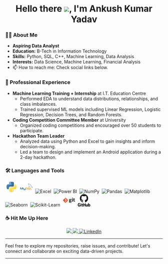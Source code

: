 <h1 align="center"> Hello there <img src="https://media.giphy.com/media/hvRJCLFzcasrR4ia7z/giphy.gif" width="30px"/>, I'm Ankush Kumar Yadav</h1>

### 👨‍💻 About Me 
- **Aspiring Data Analyst**
- **Education:** B-Tech in Information Technology
- **Skills:** Python, SQL, C++, Machine Learning, Data Analysis
- **Interests:** Data Science, Machine Learning, Financial Analysis
- 📫 How to reach me: Check social links below.

### 💼 Professional Experience
- **Machine Learning Training + Internship** at I.T. Education Centre
  - Performed EDA to understand data distributions, relationships, and class imbalances.
  - Trained supervised ML models including Linear Regression, Logistic Regression, Decision Trees, and Random Forests.
- **Coding Competition Committee Member** at University
  - Organized coding competitions and encouraged over 50 students to participate.
- **Hackathon Team Leader**
  - Analyzed data using Python and Excel to gain insights and inform decision-making.
  - Led a team to design and implement an Android application during a 2-day hackathon.

### 🛠️ Languages and Tools 
<div>
  <img src="https://github.com/devicons/devicon/blob/master/icons/python/python-original.svg" title="Python" alt="Python" width="40" height="40"/>&nbsp;
  <img src="https://github.com/devicons/devicon/blob/master/icons/mysql/mysql-original-wordmark.svg" title="MySQL" alt="MySQL" width="40" height="40"/>&nbsp;
  <img src="https://img.icons8.com/color/48/000000/ms-excel.png" title="Excel" alt="Excel" width="40" height="40"/>&nbsp;
  <img src="https://img.icons8.com/color/48/000000/power-bi.png" title="Power BI" alt="Power BI" width="40" height="40"/>&nbsp;
  <img src="https://seeklogo.com/images/N/numpy-logo-479C24EC79-seeklogo.com.png" title="NumPy" alt="NumPy" width="40" height="40"/>&nbsp;
  <img src="https://upload.wikimedia.org/wikipedia/commons/e/ed/Pandas_logo.svg" title="Pandas" alt="Pandas" width="40" height="40"/>&nbsp;
  <img src="https://upload.wikimedia.org/wikipedia/commons/0/01/Created_with_Matplotlib-logo.svg" title="Matplotlib" alt="Matplotlib" width="40" height="40"/>&nbsp;
  <img src="https://seaborn.pydata.org/_static/logo-wide-lightbg.svg" title="Seaborn" alt="Seaborn" width="40" height="40"/>&nbsp;
  <img src="https://scikit-learn.org/stable/_static/scikit-learn-logo-small.png" title="Scikit-Learn" alt="Scikit-Learn" width="40" height="40"/>&nbsp;
  <img src="https://github.com/devicons/devicon/blob/master/icons/git/git-original-wordmark.svg" title="Git" alt="Git" width="40" height="40"/>&nbsp;
  <img src="https://github.com/devicons/devicon/blob/master/icons/github/github-original-wordmark.svg" title="GitHub" alt="GitHub" width="40" height="40"/>&nbsp;
</div>  

### ☕ Hit Me Up Here
<p align="center">
	<a href="https://github.com/ankushky01" alt="Github" title="github">
       <img src="https://img.shields.io/badge/For_More_Useful_Repos-15k?style=for-the-badge&color=2088FF&logo=github&logoColor=fff"/>
    </a>
    <a href="https://github.com/ankushky01/ankushky01" alt="Github Stars" title="Star Mark Repo">
        <img src="https://img.shields.io/badge/Shower_stars_if_you_like_my_repos-15k?style=for-the-badge&color=ffd000&logo=apachespark&logoColor=black"/>
    </a>
    <a href="https://www.linkedin.com/in/ankushkumaryadav1/">
        <img src="https://img.shields.io/badge/For_Professional_Updates-15k?style=for-the-badge&color=0a66c2&logo=linkedin" alt="LinkedIn"/>
    </a>
</p>

---

Feel free to explore my repositories, raise issues, and contribute! Let's connect and collaborate on exciting data-driven projects.

---
